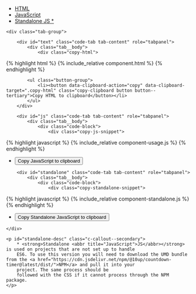 <div class="tabs">
	<div class="code-tab-control tab-control">
		<ul class="code-tab-list tab-list" role="tablist">
			<li class="code-tab-item tab-item">
				<a href="#text" id="js-text-link" role="tab" aria-controls="text">HTML</a>
			</li>
			<li class="code-tab-item tab-item">
				<a href="#js" id="js-js-link" role="tab" aria-controls="js">JavaScript</a>
			</li>
			<li class="code-tab-item tab-item">
				<a href="#js" id="js-standalone-link" role="tab" aria-controls="standalone">
					Standalone JS <span aria-describedby="standalone-desc">*</span>
				</a>
			</li>
		</ul>
	</div><!-- //.tab-control -->

	<div class="tab-group">

		<div id="text" class="code-tab tab-content" role="tabpanel">
			<div class="tab__body">
				<div class="copy-html">
{% highlight html %}
{% include_relative component.html %}
{% endhighlight %}
				</div>
			</div>

			<ul class="button-group">
				<li><button data-clipboard-action="copy" data-clipboard-target=".copy-html" class="copy-clipboard button button--tertiary">Copy HTML to clipboard</button></li>
			</ul>
		</div>

		<div id="js" class="code-tab tab-content" role="tabpanel">
			<div class="tab__body">
				<div class="code-block">
					<div class="copy-js-snippet">
{% highlight javascript %}
{% include_relative component-usage.js %}
						{% endhighlight %}
					</div><!--/.copy-js-snippet-->
				</div><!--/.code-block-->
			</div><!--/.tab__body-->
			<ul class="button-group">
				<li><button data-clipboard-action="copy" data-clipboard-target=".copy-js-snippet" class="copy-clipboard button button--tertiary">Copy JavaScript to clipboard</button></li>
			</ul>
		</div>

		<div id="standalone" class="code-tab tab-content" role="tabpanel">
			<div class="tab__body">
				<div class="code-block">
					<div class="copy-standalone-snippet">
{% highlight javascript %}
{% include_relative component-standalone.js %}
{% endhighlight %}
					</div><!--/.copy-standalone-snippet-->
				</div><!--/.code-block-->
			</div><!--/.tab__body-->
			<ul class="button-group">
				<li><button data-clipboard-action="copy" data-clipboard-target=".copy-standalone-snippet" class="copy-clipboard button button--tertiary">Copy Standalone JavaScript to clipboard</button></li>
			</ul>
		</div><!--/.code-tab-->

	</div>

	<p id="standalone-desc" class="c-callout--secondary">
		* <strong>Standalone <abbr title="JavaScript">JS</abbr></strong> is used on projects that are not set up to handle
		ES6. To use this version you will need to download the UMD bundle from the <a href="https://cdn.jsdelivr.net/npm/@10up/countdown-timer@latest/dist/">NPM</a> and pull it into your
		project. The same process should be
		followed with the CSS if it cannot process through the NPM package.
	</p>
</div>
